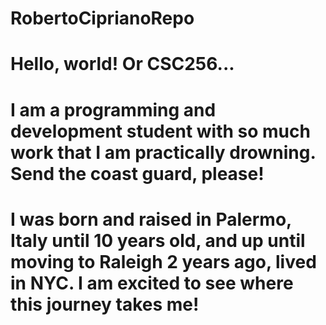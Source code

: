 # RobertoCiprianoRepo

# Hello, world! Or CSC256...

# I am a programming and development student with so much work that I am practically drowning. Send the coast guard, please!

# I was born and raised in Palermo, Italy until 10 years old, and up until moving to Raleigh 2 years ago, lived in NYC. I am excited to see where this journey takes me!
